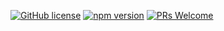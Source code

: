 [![GitHub license](https://img.shields.io/badge/license-MIT-blue.svg)](https://github.com/ralusek/query-curve/blob/master/LICENSE)
[![npm version](https://img.shields.io/npm/v/query-curve.svg?style=flat)](https://www.npmjs.com/package/query-curve)
[![PRs Welcome](https://img.shields.io/badge/PRs-welcome-brightgreen.svg)](https://github.com/ralusek/query-curve/blob/master/LICENSE)
